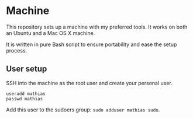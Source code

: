 # Machine
This repository sets up a machine with my preferred tools. It works on both an
Ubuntu and a Mac OS X machine.

It is written in pure Bash script to ensure portability and ease the setup
process.

## User setup
SSH into the machine as the root user and create your personal user.
```
useradd mathias
passwd mathias
```

Add this user to the sudoers group: ``sudo adduser mathias sudo``.
